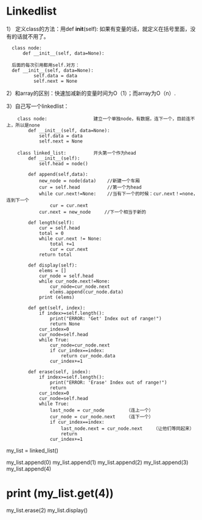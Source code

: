 # Linkedlist

1） 定义class的方法：用def __init__(self):
如果有变量的话，就定义在括号里面，没有的话就不用了。

      class node:
          def __init__(self, data=None):

      后面的每次引用都用self.对方：
      def __init__(self, data=None):
              self.data = data
              self.next = None
        
2）和array的区别：快速加减新的变量时间为O（1）；而array为O（n）.      


3）自己写一个linkedlist：

        class node:                 建立一个单独node，有数据，连下一个，目前连不上，所以是none
            def __init__(self, data=None):
                self.data = data
                self.next = None

        class linked_list:          开头第一个作为head
            def __init__(self):
                self.head = node()

            def append(self,data):  
                new_node = node(data)    //新建一个车厢
                cur = self.head          //第一个为head
                while cur.next!=None:    //当有下一个的时候：cur.next！=none，连到下一个
                    cur = cur.next
                cur.next = new_node     //下一个相当于新的

            def length(self):
                cur = self.head
                total = 0
                while cur.next != None:
                    total +=1
                    cur = cur.next
                return total 

            def display(self):
                elems = []
                cur_node = self.head
                while cur_node.next!=None:
                    cur_node=cur_node.next
                    elems.append(cur_node.data)
                print (elems)

            def get(self, index):
                if index>=self.length():
                    print("ERROR: 'Get' Index out of range!")
                    return None
                cur_index=0
                cur_node=self.head
                while True:
                    cur_node=cur_node.next
                    if cur_index==index: 
                        return cur_node.data
                    cur_index+=1

            def erase(self, index):
                if index>=self.length():
                    print("ERROR: 'Erase' Index out of range!")
                    return
                cur_index=0
                cur_node=self.head
                while True:
                    last_node = cur_node        （连上一个）
                    cur_node = cur_node.next    （连下一个）
                    if cur_index==index: 
                        last_node.next = cur_node.next    （让他们等同起来）
                        return 
                    cur_index+=1
 

my_list = linked_list()

my_list.append(0)
my_list.append(1)
my_list.append(2)
my_list.append(3)
my_list.append(4)

# print (my_list.get(4))
my_list.erase(2)
my_list.display()
              
              
  
